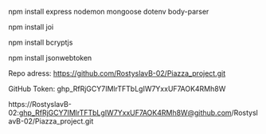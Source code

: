 npm install express nodemon mongoose dotenv body-parser

npm install joi

npm install bcryptjs

npm install jsonwebtoken

Repo adress: https://github.com/RostyslavB-02/Piazza_project.git

GitHub Token: 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

https://RostyslavB-02: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@github.com/RostyslavB-02/Piazza_project.git